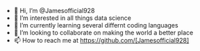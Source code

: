 - 👋 Hi, I’m @Jamesofficial928
- 👀 I’m interested in all things data science
- 🌱 I’m currently learning several differnt coding languages
- 💞️ I’m looking to collaborate on making the world a better place
- 📫 How to reach me at https://github.com/[Jamesofficial928]
<!---
Jamesofficial928/Jamesofficial928 is a ✨ special ✨ repository because its `README.md` (this file) appears on your GitHub profile.
You can click the Preview link to take a look at your changes.
--->
